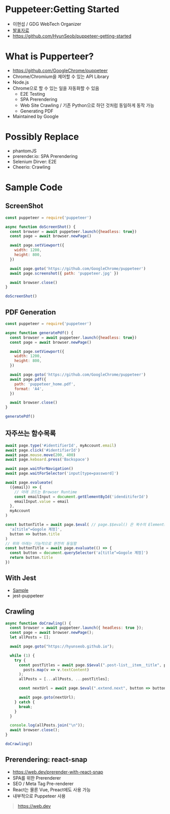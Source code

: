 # Puppeteer:Getting Started
- 이현섭 / GDG WebTech Organizer
- [발표자료](https://www.slideshare.net/hyunseoblee7/puppeteer-getting-started?fbclid=IwAR14_jWTmmGq_O6rK48ECQ5qkCrtDU2m-pOfxQInDWdLqdo3HbFia2eTxcQ)
- https://github.com/HyunSeob/puppeteer-getting-started

# What is Pupperteer?
- https://github.com/GoogleChrome/puppeteer
- Chrome/Chromium을 제어할 수 있는 API Library
- Node.js
- Chrome으로 할 수 있는 일을 자동화할 수 있음
   - E2E Testing
   - SPA Prerendering
   - Web Site Crawling / 기존 Python으로 하던 것처럼 동일하게 동작 가능
   - Generating PDF
- Maintained by Google

# Possibly Replace
- phantomJS
- prerender.io: SPA Prerendering
- Selenium Dirver: E2E
- Cheerio: Crawling

# Sample Code

## ScreenShot
```JavaScript
const puppeteer = require('puppeteer')

async function doScreenShot() {
  const browser = await puppeteer.launch({headless: true})
  const page = await browser.newPage()

  await page.setViewport({
    width: 1200,
    height: 800,
  })

  await page.goto('https://github.com/GoogleChrome/puppeteer')
  await page.screenshot({ path: 'puppeteer.jpg' })

  await browser.close()
}

doScreenShot()
```

## PDF Generation
```JavaScript
const puppeteer = require('puppeteer')

async function generatePdf() {
  const browser = await puppeteer.launch({headless: true})
  const page = await browser.newPage()

  await page.setViewport({
    width: 1200,
    height: 800,
  })

  await page.goto('https://github.com/GoogleChrome/puppeteer')
  await page.pdf({
    path: 'puppeteer_home.pdf',
    format: 'A4',
  })

  await browser.close()
}

generatePdf()
```

## 자주쓰는 함수목록
```JavaScript
await page.type('#identifierId', myAccount.email)
await page.click('#identifierId')
await page.mouse.move(200, 400)
await page.keboard.press('Backspace')

await page.waitForNavigation()
await page.waitForSelector('input[type=password]')

await page.evalueate(
  ({email}) => {
    // 아래 코드는 Browser Runtime
    const emailInput = document.getElementById('idenditiferId')
    emailInput.value = email
  },
  myAccount
)

const buttonTitle = await page.$eval( // page.$$eval() 은 복수의 Elements callback으로 array가 전달됨
  'a[title^=Gogole 계정]',
  button => button.title
)
// 위와 아래는 기능적으로 완전히 동일함
const buttonTitle = await page.evaluate(() => {
  const button = document.querySelector('a[title^=Gogole 계정]')
  return button.title
})
```

## With Jest
- [Sample](https://github.com/HyunSeob/puppeteer-getting-started/blob/master/__tests__/google.js)
- jest-puppeteer

## Crawling
```JavaScript
async function doCrawling() {
  const browser = await puppeteer.launch({ headless: true });
  const page = await browser.newPage();
  let allPosts = [];

  await page.goto("https://hyunseob.github.io");

  while (1) {
    try {
      const postTitles = await page.$$eval(".post-list__item__title", posts =>
        posts.map(v => v.textContent)
      );
      allPosts = [...allPosts, ...postTitles];

      const nextUrl = await page.$eval(".extend.next", button => button.href);

      await page.goto(nextUrl);
    } catch {
      break;
    }
  }

  console.log(allPosts.join("\n"));
  await browser.close();
}

doCrawling()
```

## Prerendering: react-snap
- https://web.dev/prerender-with-react-snap
- SPA를 위한 Prerenderer
- SEO / Meta Tag Pre-renderer
- React는 물론 Vue, Preact에도 사용 가능
- 내부적으로 Puppeteer 사용

> https://web.dev

